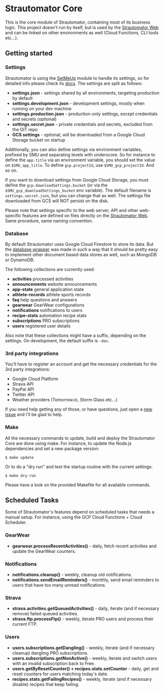 # Strautomator Core

This is the core module of Strautomator, containing most of its business logic. This project doesn't run by itself, but is used by the [Strautomator Web](https://github.com/strautomator/web) and can be linked on other environments as well (Cloud Functions, CLI tools etc...).

## Getting started

### Settings

Strautomator is using the [SetMeUp](https://github.com/igoramadas/setmeup) module to handle its settings, so for detailed info please check its [docs](https://setmeup.devv.com). The settings are split as follows:

-   **settings.json** - settings shared by all environments, targeting production by default
-   **settings.development.json** - development settings, mostly when running on your dev machine
-   **settings.production.json** - production-only settings, except credentials and secrets (optional)
-   **settings.secret.json** - private credentials and secrets, excluded from the GIT repo
-   **GCS settings** - optional, will be downloaded from a Google Cloud Storage bucket on startup

Additionally, you can also define settings via environment variables, prefixed by SMU and separating levels with underscore. So for instance to define the `app.title` via an environment variable, you should set the value on `$SMU_app_title`. To define `gcp.projectId`, use `$SMU_gcp_projectId`. And so on.

If you want to download settings from Google Cloud Storage, you must define the `gcp.downloadSettings.bucket` (or via the `$SMU_gcp_downloadSettings_bucket` env variable). The default filename is `settings.secret.json`, but you can change that as well. The settings file downloaded from GCS will NOT persist on the disk.

Please note that settings specific to the web server, API and other web-specific features are defined on files directly on the [Strautomator Web](https://github.com/strautomator/web). Same procedure, same naming convention.

### Database

By default Strautomator uses Google Cloud Firestore to store its data. But the [database wrapper](https://github.com/strautomator/core/blob/master/src/database/index.ts) was made in such a way that it should be pretty easy to implement other document based data stores as well, such as MongoDB or DynamoDB.

The following collections are currently used:

-   **activities** processed activities
-   **announcements** website announcements
-   **app-state** general application state
-   **athlete-records** athlete sports records
-   **faq** help questions and answers
-   **gearwear** GearWear configurations
-   **notifications** notifications to users
-   **recipe-stats** automation recipe stats
-   **subscriptions** PRO subscriptions
-   **users** registered user details

Also note that these collections might have a suffix, depending on the settings. On development, the default suffix is `-dev`.

### 3rd party integrations

You'll have to register an account and get the necessary credentials for the 3rd party integrations:

-   Google Cloud Platform
-   Strava API
-   PayPal API
-   Twitter API
-   Weather providers (Tomorrow.io, Storm Glass etc...)

If you need help getting any of those, or have questions, just open a [new issue](https://github.com/strautomator/core/issues/new) and I'll be glad to help.

### Make

All the necessary commands to update, build and deploy the Strautomator Core are done using make. For instance, to update the Node.js dependencies and set a new package version:

    $ make update

Or to do a "dry run" and test the startup routine with the current settings:

    $ make dry-run

Please have a look on the provided Makefile for all available commands.

## Scheduled Tasks

Some of Strautomator's features depend on scheduled tasks that needs a manual setup. For instance, using the GCP Cloud Functions + Cloud Scheduler.

### GearWear

-   **gearwear.processRecentActivities()** - daily, fetch recent activities and update the GearWear counters.

### Notifications

-   **notifications.cleanup()** - weekly, cleanup old notifications.
-   **notifications.sendEmailReminders()** - monthly, send email reminders to users that have too many unread notifications.

### Strava

-   **strava.activities.getQueuedActivities()** - daily, iterate (and if necessary remove) failed queued activities.
-   **strava.ftp.processFtp()** - weekly, iterate PRO users and process their current FTP.

### Users

-   **users.subscriptions.getDangling()** - weekly, iterate (and if necessary cleanup) dangling PRO subscriptions.
-   **users.subscriptions.getNonActive()** - weekly, iterate and switch users with an invalid subscription back to Free.
-   **users.getByResetCounter() + recipes.stats.setCounter** - daily, get and reset counters for users matching today's date.
-   **recipes.stats.getFailingRecipes()** - weekly, iterate (and if necessary disable) recipes that keep failing.
